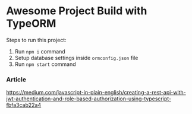 # Awesome Project Build with TypeORM

Steps to run this project:

1. Run `npm i` command
2. Setup database settings inside `ormconfig.json` file
3. Run `npm start` command

### Article

https://medium.com/javascript-in-plain-english/creating-a-rest-api-with-jwt-authentication-and-role-based-authorization-using-typescript-fbfa3cab22a4
